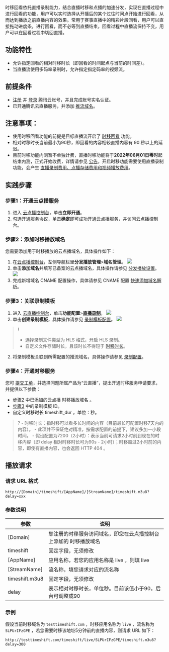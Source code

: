 时移回看依托直播录制能力，结合直播时移和点播的加速分发，实现在直播过程中进行回看的功能，用户可以实时选择从开播后的某个过往时间点开始进行回看，从而达到播放之前直播内容的效果。常用于赛事直播中的精彩片段回看，用户可以直接拖动进度条，进行回看，而不必等到直播结束，回看过程中直播流保持不变，用户可以在回看过程中切回直播。

## 功能特性
- 允许指定回看的相对时移时长（即回看的时间起点与当前的时间差）。
- 当直播流使用多码率录制时，允许指定指定码率的视频流。

## 前提条件
- [注册](https://cloud.tencent.com/register?&s_url=https%3A%2F%2Fcloud.tencent.com%2F) 并 [登录](https://cloud.tencent.com/login?s_url=https%3A%2F%2Fcloud.tencent.com%2F) 腾讯云账号，并且完成账号实名认证。
- 已开通腾讯云直播服务，并添加 [推流域名](https://cloud.tencent.com/document/product/267/20381)。

## 注意事项：
- 使用时移回看功能的前提是目标直播流开启了 [时移回看](#time) 功能。
- 相对时移时长当前最小为90秒，即回看的内容相较直播内容有 90 秒以上的延迟。
- 目前时移功能内测暂不单独计费，直播时移功能将于**2022年06月01日零时**起结束内测，正式开始收费，详情请参见 [公告](https://cloud.tencent.com/document/product/267/73074)。开启时移功能需要使用直播录制功能，会产生 [直播录制费用、点播存储费用和视频播放费用](https://cloud.tencent.com/document/product/266/2838)。

## 实践步骤
### 步骤1：开通云点播服务[](id:step1)
1. 进入 [云点播控制台](https://console.cloud.tencent.com/vod/overview)，单击**立即开通**。
2. 勾选开通服务协议，单击**确定**即可成功开通云点播服务，并访问云点播控制台。


### 步骤2：添加时移播放域名[](id:step2)
您需要添加用于时移播放的云点播域名，具体操作如下：
1. 在[云点播控制台](https://console.cloud.tencent.com/vod/overview)，左侧导航栏里**分发播放管理**>**域名管理**。
![](https://main.qcloudimg.com/raw/a945065b6369de2dbc3b6acdd54ee187.png)
2. 单击**添加域名**并填写已备案的云点播域名，具体操作请参见 [分发播放设置](https://cloud.tencent.com/document/product/266/33371)。
![](https://main.qcloudimg.com/raw/8c889bf37db61b99e6558c79d76cf35a.png)
3. 完成新增域名 CNAME 配置操作，具体请参见 CNAME 配置 [快速添加域名解析](https://cloud.tencent.com/document/product/302/3446)。

### 步骤3：关联录制模板[](id:step3)
1. 进入 [云直播控制台](https://console.cloud.tencent.com/live/config/record)，单击**功能配置**>**[直播录制](https://console.cloud.tencent.com/live/config/record)**。
![](https://main.qcloudimg.com/raw/86b879c221d7ab8cafae1ca479898d1a.png)
2. 单击**创建录制模板**，具体操作请参见 [录制模板配置](https://cloud.tencent.com/document/product/267/20384)。
![](https://main.qcloudimg.com/raw/4da5fd6ac81582b8cc87e572b5e65602.png)
>!
>- 选择录制文件类型为 HLS 格式，开启 HLS 录制。
>- 自定义文件存储时长，且该时长不得短于 [时移时长](https://cloud.tencent.com/document/product/267/32742#step4)。
2. 将录制模板关联到所需配置的推流域名，具体操作请参见 [录制配置](https://cloud.tencent.com/document/product/267/35251)。

### 步骤4：开通时移服务[](id:time)
您可 [提交工单](https://console.cloud.tencent.com/workorder/category?level1_id=29&level2_id=39&source=0&data_title=%E4%BA%91%E7%9B%B4%E6%92%AD%20%20CSS&step=1)，并选择问题所属产品为“云直播”，提出开通时移服务申请要求，并提供以下参数：
- [步骤2](#step2) 中已添加的云点播 时移播放域名 。
- [步骤3](#step3) 中的录制模板 ID。
- 自定义时移时长 timeshift_dur ，单位：秒。
>?
	- 时移时长：指时移可以看多长时间的内容（目前最长可配置时移7天内的内容）。
	- 此项并不保证绝对精准，按需求配置的前提下，建议多加一小段时间。
	- 假设配置为7200（2小时）：表示当前可请求2小时前到现在的时移内容（即 delay 相对时移时长可为90s - 2小时）；时移超过2小时前的内容，即使有直播内容，也会返回 HTTP 404 。

## 播放请求
### 请求 URL 格式
```
http://[Domain]/timeshift/[AppName]/[StreamName]/timeshift.m3u8?delay=xxx
```

### 参数说明
| 参数 | 说明 | 
|---------|---------|
| [Domain] | 您注册的时移服务访问域名，即您在云点播控制台上添加的 时移播放域名 |
| timeshift | 固定字段，无须修改|
| [AppName] | 应用名称，若您的应用名称是 live ，则填 live|
| [StreamName]	 | 流名称，填您请求对应的流名称|
| timeshift.m3u8	 | 固定字段，无须修改|
| delay | 表示相对时移时长，单位秒。目前该值小于90，后台可调整成90|

### 示例
假设当前时移域名为 `testtimeshift.com` ，时移应用名称为 `live` ，流名称为 `SLPUrIFzGPE` ，若您需要时移该地址5分钟前的直播内容，则请求 URL 如下：

`http://testtimeshift.com/timeshift/live/SLPUrIFzGPE/timeshift.m3u8?delay=300`
